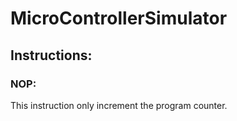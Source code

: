 # MicroControllerSimulator

## Instructions:

### NOP: 
This instruction only increment the program counter.
